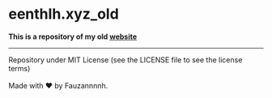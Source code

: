 # eenthlh.xyz_old

**This is a repository of my old [website](https://meong.glitch.me)**

<hr>
Repository under MIT License (see the LICENSE file to see the license terms)
<br><br>
Made with ♥️ by Fauzannnnh.
